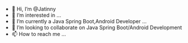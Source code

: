 - 👋 Hi, I’m @Jatinny
- 👀 I’m interested in ...
- 🌱 I’m currently a Java Spring Boot,Android Developer ...
- 💞️ I’m looking to collaborate on Java Spring Boot/Android Development
- 📫 How to reach me ...

<!---
Jatinny/Jatinny is a ✨ special ✨ repository because its `README.md` (this file) appears on your GitHub profile.
You can click the Preview link to take a look at your changes.
--->
